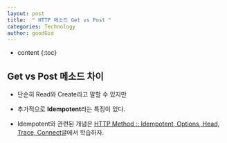```yaml
---
layout: post
title:  " HTTP 메소드 Get vs Post "
categories: Technology
author: goodGid
---
```

* content
{:toc}

## Get vs Post 메소드 차이

* 단순히 Read와 Create라고 말할 수 있지만

* 추가적으로 **Idempotent**라는 특징이 있다.

* Idempotent와 관련된 개념은 [HTTP Method :: Idempotent, Options, Head, Trace, Connect]({{site.url}}/REST-Method-Idempotent-Options-Head-Trace-Connect)글에서 학습하자.
